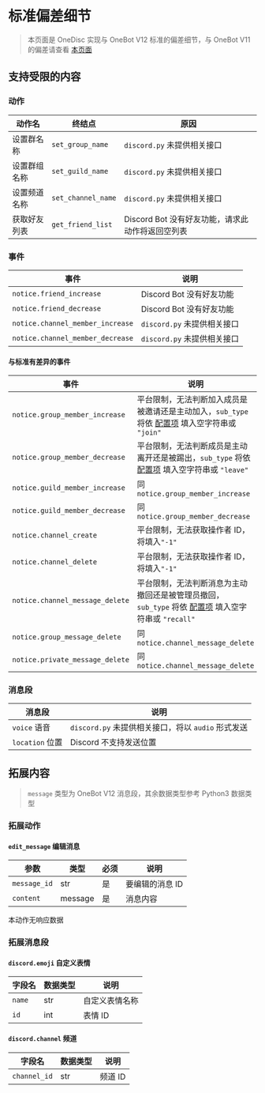 # 标准偏差细节

> 本页面是 OneDisc 实现与 OneBot V12 标准的偏差细节，与 OneBot V11 的偏差请查看 [本页面][2]

## 支持受限的内容

### 动作

| 动作名        | 终结点                   | 原因                         |
|---------------|--------------------------|------------------------------|
| 设置群名称    | `set_group_name`         | `discord.py` 未提供相关接口  |
| 设置群组名称  | `set_guild_name`         | `discord.py` 未提供相关接口  |
| 设置频道名称  | `set_channel_name`       | `discord.py` 未提供相关接口  |
| 获取好友列表  | `get_friend_list`        | Discord Bot 没有好友功能，请求此动作将返回空列表 |

### 事件

| 事件                             | 说明                                   |
|----------------------------------|----------------------------------------|
| `notice.friend_increase`         | Discord Bot 没有好友功能               |
| `notice.friend_decrease`         | Discord Bot 没有好友功能               |
| `notice.channel_member_increase` | `discord.py` 未提供相关接口            |
| `notice.channel_member_decrease` | `discord.py` 未提供相关接口            |

#### 与标准有差异的事件

| 事件                               | 说明                                                                                                    |
|------------------------------------|---------------------------------------------------------------------------------------------------------|
| `notice.group_member_increase`     | 平台限制，无法判断加入成员是被邀请还是主动加入，`sub_type` 将依 [配置项][1] 填入空字符串或 `"join"`     |
| `notice.group_member_decrease`     | 平台限制，无法判断成员是主动离开还是被踢出，`sub_type` 将依 [配置项][1] 填入空字符串或 `"leave"`        |
| `notice.guild_member_increase`     | 同 `notice.group_member_increase`                                                                       |
| `notice.guild_member_decrease`     | 同 `notice.group_member_decrease`                                                                       |
| `notice.channel_create`            | 平台限制，无法获取操作者 ID，将填入`"-1"`                                                               |
| `notice.channel_delete`            | 平台限制，无法获取操作者 ID，将填入`"-1"`                                                               |
| `notice.channel_message_delete`    | 平台限制，无法判断消息为主动撤回还是被管理员撤回，`sub_type` 将依 [配置项][1] 填入空字符串或 `"recall"` |
| `notice.group_message_delete`      | 同 `notice.channel_message_delete`                                                                      |
| `notice.private_message_delete`    | 同 `notice.channel_message_delete`                                                                      |

### 消息段

| 消息段             | 说明                                               |
|--------------------|----------------------------------------------------|
| `voice` 语音       | `discord.py` 未提供相关接口，将以 `audio` 形式发送 |
| `location` 位置    | Discord 不支持发送位置                             |


## 拓展内容

> `message` 类型为 OneBot V12 消息段，其余数据类型参考 Python3 数据类型

### 拓展动作

#### `edit_message` 编辑消息

| 参数         | 类型    | 必须 | 说明                |
|--------------|---------|------|---------------------|
| `message_id` | str     | 是   | 要编辑的消息 ID     |
| `content`    | message | 是   | 消息内容            |

本动作无响应数据

### 拓展消息段

#### `discord.emoji` 自定义表情

| 字段名      | 数据类型    | 说明                      |
|-------------|-------------|---------------------------|
| `name`      | str         | 自定义表情名称            |
| `id`        | int         | 表情 ID                   |

#### `discord.channel` 频道

| 字段名       | 数据类型    | 说明                      |
|--------------|-------------|---------------------------|
| `channel_id` | str         | 频道 ID                   |

[1]: config.md#%E5%9C%A8%E4%BA%8B%E4%BB%B6%E4%B8%AD%E4%BD%BF%E7%94%A8%E7%A9%BA%E5%AD%97%E7%AC%A6%E4%B8%B2%E4%BB%A3%E6%9B%BF%E4%B8%8D%E6%94%AF%E6%8C%81%E7%9A%84%E5%AD%90%E7%B1%BB%E5%9E%8B-use-empty-for-unsupported-subtype
[2]: diff-v11.md

